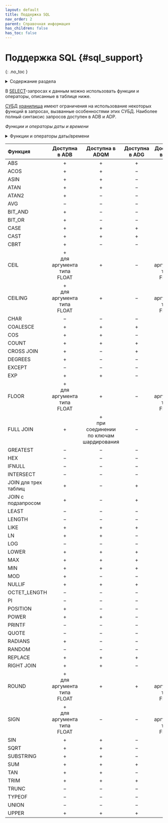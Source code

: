 ```yaml
---
layout: default
title: Поддержка SQL
nav_order: 2
parent: Справочная информация
has_children: false
has_toc: false
---
```


# Поддержка SQL {#sql_support}
{: .no_toc }

<details markdown="block">
  <summary>
    Содержание раздела
  </summary>
  {: .text-delta }
1. TOC
{:toc}
</details>

В [SELECT](../sql_plus_requests/SELECT/SELECT.md)-запросах к данным можно использовать функции и операторы, описанные 
в таблице ниже.

[СУБД](../../introduction/supported_DBMS/supported_DBMS.md) [хранилища](../../overview/main_concepts/data_storage/data_storage.md) 
имеют ограничения на использование некоторых функций в запросах, вызванные особенностями этих СУБД. 
Наиболее полный синтаксис запросов доступен в ADB и ADP.


*Функции и операторы даты и времени*

<details markdown="block">
  <summary>
    Функции и операторы даты/времени
  </summary>
  {: .text-delta }

<table>
<tr><td> Функция </td><td> Запрос </td><td> СУБД </td></tr>
<tr><td>

`CURRENT_DATE`
  
</td><td>

```sql
SELECT CAST(CURRENT_DATE AS DATE) FROM table1 datasource_type = 'ADB';
SELECT CAST(CURRENT_DATE AS DATE) FROM table1 datasource_type = 'ADP';
```

</td><td>ADB, ADP</td></tr>
<tr><td>

`CURRENT_DATE`
  
</td><td>

```sql
SELECT CURRENT_DATE FROM table1 datasource_type = 'ADB';
SELECT CURRENT_DATE FROM table1 datasource_type = 'ADP';
```

</td><td>ADB, ADP</td></tr>
<tr><td>
  
`CURRENT_TIME`
 
 </td><td>
   
```sql
SELECT CAST(CURRENT_TIME AS TIME) FROM table1 datasource_type = 'ADB';
SELECT CAST(CURRENT_TIME AS TIME) FROM table1 datasource_type = 'ADP';
```
 
</td><td>ADB, ADP</td></tr>
<tr><td>

`CURRENT_TIME`

</td><td>
  
```sql
SELECT CURRENT_TIME FROM table1 datasource_type = 'ADB';
SELECT CURRENT_TIME FROM table1 datasource_type = 'ADP';
```

</td><td>–</td></tr>
<tr><td>

`CURRENT_TIMESTAMP`
  
</td><td>
  
```sql
SELECT CAST(CURRENT_TIMESTAMP AS TIMESTAMP) FROM table1 datasource_type = 'ADB';
SELECT CAST(CURRENT_TIMESTAMP AS TIMESTAMP) FROM table1 datasource_type = 'ADP';
```

<tr><td>ADB, ADP</td></tr>
<tr><td>

`CURRENT_TIMESTAMP`
  
 </td><td>
  
```sql
SELECT CURRENT_TIMESTAMP FROM table1 datasource_type = 'ADB';
SELECT CURRENT_TIMESTAMP FROM table1 datasource_type = 'ADP';
```

</td><td>–</td></tr>
<tr><td>
  
`EXTRACT(FROM DATE)`
  
</td><td>

```sql
SELECT CAST(EXTRACT(EPOCH FROM DATE '2001-02-16') AS INT) FROM table1 datasource_type = 'ADB';
SELECT CAST(EXTRACT(DOY FROM DATE '2001-02-16') AS INT) FROM table1 datasource_type = 'ADB';
SELECT CAST(EXTRACT(DOW FROM DATE '2001-02-16') AS INT) FROM table1 datasource_type = 'ADB';
SELECT CAST(EXTRACT(WEEK FROM DATE '2001-02-16') AS INT) FROM table1 datasource_type = 'ADB';
SELECT CAST(EXTRACT(CENTURY FROM DATE '2001-02-16') AS INT) FROM table1 datasource_type = 'ADB';
SELECT CAST(EXTRACT(QUARTER FROM DATE '2001-02-16') AS INT) FROM table1 datasource_type = 'ADB';
SELECT EXTRACT(QUARTER FROM DATE '2001-02-16') FROM table1 datasource_type = 'ADQM';
SELECT CAST(EXTRACT(YEAR FROM DATE '2001-02-16') AS INT) FROM table1 datasource_type = 'ADB';
SELECT EXTRACT(YEAR FROM DATE '2001-02-16') FROM table1 datasource_type = 'ADQM';
SELECT CAST(EXTRACT(MONTH FROM DATE '2001-02-16') AS INT) FROM table1 datasource_type = 'ADB';
SELECT EXTRACT(MONTH FROM DATE '2001-02-16') FROM table1 datasource_type = 'ADQM';
SELECT CAST(EXTRACT(MONTH FROM DATE '2001-02-16') AS INT) FROM table1 datasource_type = 'ADP';
SELECT CAST(EXTRACT(DAY FROM DATE '2001-02-16') AS INT) FROM table1 datasource_type = 'ADB';
SELECT EXTRACT(DAY FROM DATE '2001-02-16') FROM table1 datasource_type = 'ADQM';
SELECT CAST(EXTRACT(DAY FROM DATE '2001-02-16') AS INT) FROM table1 datasource_type = 'ADP';
```

</td><td>ADB, ADQM, ADP</td></tr>
<tr><td>  

`EXTRACT(FROM DATE)`

</td><td>

 ```sql
SELECT CAST(EXTRACT(DECADE FROM DATE '2001-02-16') AS INT) FROM table1 datasource_type = 'ADB';
SELECT CAST(EXTRACT(DECADE FROM DATE '2001-02-16') AS INT) FROM table1 datasource_type = 'ADP';
SELECT CAST(EXTRACT(ISOYEAR FROM DATE '2001-02-16') AS INT) FROM table1 datasource_type = 'ADB';
SELECT CAST(EXTRACT(ISOYEAR FROM DATE '2001-02-16') AS INT) FROM table1 datasource_type = 'ADP';
SELECT CAST(EXTRACT(ISODOW FROM DATE '2001-02-16') AS INT) FROM table1 datasource_type = 'ADB';
SELECT CAST(EXTRACT(ISODOW FROM DATE '2001-02-16') AS INT) FROM table1 datasource_type = 'ADP';
```
  
</td><td>ADB, ADP</td></tr>
<tr><td>  

`EXTRACT(FROM TIME)`

</td><td>

```sql
SELECT CAST(EXTRACT(HOUR FROM TIME '20:38:40') AS INT) FROM table1 datasource_type = 'ADB';
SELECT CAST(EXTRACT(MINUTE FROM TIME '20:38:40') AS INT) FROM table1 datasource_type = 'ADB';
SELECT CAST(EXTRACT(SECOND FROM TIME '20:38:40') AS INT) FROM table1 datasource_type = 'ADB';
SELECT CAST(EXTRACT(MILLISECOND FROM TIME '20:38:40') AS INT) FROM table1 datasource_type = 'ADB';
SELECT CAST(EXTRACT(MICROSECOND FROM TIME '20:38:40') AS INT) FROM table1 datasource_type = 'ADB';
```

</td><td>ADB, ADP</td></tr>
<tr><td>

| `EXTRACT(FROM TIMESTAMP)`

</td><td>

```sql
SELECT CAST(EXTRACT(DOW FROM TIMESTAMP '2001-02-16 00:00:00') AS INT) FROM table1 datasource_type = 'adb';
SELECT CAST(EXTRACT(WEEK FROM TIMESTAMP '2001-02-16 00:00:00') AS INT) FROM table1 datasource_type = 'adb';
SELECT CAST(EXTRACT(CENTURY FROM TIMESTAMP '2001-02-16 00:00:00') AS INT) FROM table1 datasource_type = 'adb';
SELECT CAST(EXTRACT(QUARTER FROM TIMESTAMP '2001-02-16 00:00:00') AS INT) FROM table1 datasource_type = 'ADB';
SELECT EXTRACT(QUARTER FROM TIMESTAMP '2001-02-16 20:38:40') FROM table1 datasource_type = 'ADQM';
SELECT CAST(EXTRACT(YEAR FROM TIMESTAMP '2001-02-16 20:38:40') AS INT) FROM table1 datasource_type = 'ADB';
SELECT EXTRACT(YEAR FROM TIMESTAMP '2001-02-16 20:38:40') FROM table1 datasource_type = 'ADQM';
SELECT CAST(EXTRACT(MONTH FROM TIMESTAMP '2001-02-16 20:38:40') AS INT) FROM table1 datasource_type = 'ADB';
SELECT EXTRACT(MONTH FROM TIMESTAMP '2001-02-16 20:38:40') FROM table1 datasource_type = 'ADQM';
SELECT CAST(EXTRACT(DAY FROM TIMESTAMP '2001-02-16 20:38:40') AS INT) FROM table1 datasource_type = 'ADB';
SELECT EXTRACT(DAY FROM TIMESTAMP '2001-02-16 20:38:40') FROM table1 datasource_type = 'ADQM';
SELECT CAST(EXTRACT(HOUR FROM TIMESTAMP '2001-02-16 20:38:40') AS INT) FROM table1 datasource_type = 'ADB';
SELECT EXTRACT(HOUR FROM TIMESTAMP '2001-02-16 20:38:40') FROM table1 datasource_type = 'ADQM';
SELECT CAST(EXTRACT(MINUTE FROM TIMESTAMP '2001-02-16 20:38:40') AS INT) FROM table1 datasource_type = 'ADB';
SELECT EXTRACT(MINUTE FROM TIMESTAMP '2001-02-16 20:38:40') FROM table1 datasource_type = 'ADQM';
SELECT CAST(EXTRACT(SECOND FROM TIMESTAMP '2001-02-16 20:38:40') AS INT) FROM table1 datasource_type = 'ADB';
SELECT EXTRACT(SECOND FROM TIMESTAMP '2001-02-16 20:38:40') FROM table1 datasource_type = 'ADQM';
SELECT CAST(EXTRACT(MILLISECOND FROM TIMESTAMP '2001-02-16 20:38:40') AS INT) FROM table1 datasource_type = 'ADB';
SELECT CAST(EXTRACT(MICROSECOND FROM TIMESTAMP '2001-02-16 20:38:40') AS INT) FROM table1 datasource_type = 'ADB';
```

</td><td>ADB, ADQM, ADP</td></tr>
<tr><td>

`LOCALTIME`

</td><td>

```sql
SELECT LOCALTIME FROM table1 datasource_type = 'ADB';
SELECT LOCALTIME FROM table1 datasource_type = 'ADP';
SELECT CAST(LOCALTIME AS TIME) FROM table1 datasource_type = 'ADB';
SELECT CAST(LOCALTIME AS TIME) FROM table1 datasource_type = 'ADP';
```

</td><td>ADB, ADP</td></tr>
<tr><td>

`LOCALTIME(precision)`

</td><td>  

```sql
SELECT LOCALTIME(3) FROM table1 datasource_type = 'ADB';
SELECT LOCALTIME(3) FROM table1 datasource_type = 'ADP';
SELECT CAST(LOCALTIME(3) AS TIME) FROM table1 datasource_type = 'ADB';
SELECT CAST(LOCALTIME(3) AS TIME) FROM table1 datasource_type = 'ADP';
```

</td><td>ADB, ADP</td></tr>
<tr><td>

`LOCALTIMESTAMP`

</td><td>

```sql
SELECT LOCALTIMESTAMP FROM table1 datasource_type = 'ADB';
SELECT LOCALTIMESTAMP FROM table1 datasource_type = 'ADP';
SELECT CAST(LOCALTIMESTAMP AS TIMESTAMP) FROM table1 datasource_type = 'ADB';
SELECT CAST(LOCALTIMESTAMP AS TIMESTAMP) FROM table1 datasource_type = 'ADP';
```

</td><td>ADB, ADP</td></tr>
<tr><td>

`LOCALTIMESTAMP(precision)`

</td><td>

```sql
SELECT LOCALTIMESTAMP(3) FROM table1 datasource_type = 'ADB';
SELECT LOCALTIMESTAMP(3) FROM table1 datasource_type = 'ADP';
SELECT CAST(LOCALTIMESTAMP(3) AS TIMESTAMP) FROM table1 datasource_type = 'ADB';
SELECT CAST(LOCALTIMESTAMP(3) AS TIMESTAMP) FROM table1 datasource_type = 'ADP';
```

</td><td>ADB, ADP</td></tr>
<tr><td>
  
`MONTH()`

</td><td>

```sql
SELECT CAST(MONTH(DATE '2001-02-16') AS INT) FROM table1 datasource_type = 'ADB';
SELECT CAST(MONTH(DATE '2001-02-16') AS INT) FROM table1 datasource_type = 'ADP';
SELECT CAST(MONTH(TIMESTAMP '2001-02-16 20:38:40') AS INT) FROM table1 datasource_type = 'ADB';
SELECT CAST(MONTH(TIMESTAMP '2001-02-16 20:38:40') AS INT) FROM table1 datasource_type = 'ADP';
```

</td><td>ADB, ADP</td></tr>
<tr><td>

`QUARTER()`

</td><td>
  
```sql
SELECT CAST(QUARTER(DATE '2001-02-16') AS INT) FROM table1 datasource_type = 'ADB';
SELECT CAST(QUARTER(DATE '2001-02-16') AS INT) FROM table1 datasource_type = 'ADP';
SELECT CAST(QUARTER(TIMESTAMP '2001-02-16 20:38:40') AS INT) FROM table1 datasource_type = 'ADB';
SELECT CAST(QUARTER(TIMESTAMP '2001-02-16 20:38:40') AS INT) FROM table1 datasource_type = 'ADP';
```

</td><td>ADB, ADP</td></tr>
<tr><td>

`WEEK()`

</td><td>

```sql
SELECT CAST(WEEK(DATE '2001-02-16') AS INT) FROM table1 datasource_type = 'ADB';
SELECT CAST(WEEK(DATE '2001-02-16') AS INT) FROM table1 datasource_type = 'ADP';
SELECT CAST(WEEK(TIMESTAMP '2001-02-16 20:38:40') AS INT) FROM table1 datasource_type = 'ADB';
SELECT CAST(WEEK(TIMESTAMP '2001-02-16 20:38:40') AS INT) FROM table1 datasource_type = 'ADP';
```

</td><td>ADB, ADP</td></tr> 
<tr><td>

`YEAR()`

</td><td>

```sql
SELECT CAST(YEAR(DATE '2001-02-16') AS INT) FROM table1 datasource_type = 'ADB';
SELECT CAST(YEAR(TIMESTAMP '2001-02-16 20:38:40') AS INT) FROM table1 datasource_type = 'ADB';
```

</td><td>ADB, ADQM, ADP</td></tr> 
</tr></table>
</details>

| Функция | Доступна в ADB | Доступна в ADQM | Доступна в ADG | Доступна в ADP
|:-|:-:|:-:|:-:|:-:
| ABS | + | + | + | +
| ACOS | + | + | − | +
| ASIN | + | + | − | +
| ATAN | + | + | − | +
| ATAN2 | + | − | − | +
| AVG | − | − | − | −
| BIT_AND | + | − | − | +
| BIT_OR | + | − | − | +
| CASE | + | + | + | +
| CAST | + | + | + | +
| CBRT | + | − | − | +
| CEIL | +<br>для аргумента типа FLOAT | + | − | +<br>для аргумента типа FLOAT
| CEILING | +<br>для аргумента типа FLOAT | + | − | +<br>для аргумента типа FLOAT
| CHAR | − | − | − | −
| COALESCE | + | + | + | +
| COS | + | + | − | +
| COUNT | + | + | + | +
| CROSS JOIN | + | − | + | +
| DEGREES | + | − | − | +
| EXCEPT | − | − | − | −
| EXP | + | + | − | +
| FLOOR | +<br>для аргумента типа FLOAT | + | − | +<br>для аргумента типа FLOAT
| FULL JOIN | + | +<br>при соединении по ключам шардирования | − | +
| GREATEST | − | − | − | −
| HEX | − | − | − | −
| IFNULL | − | − | − | −
| INTERSECT | − | − | − | −
| JOIN для трех таблиц | + | − | + | +
| JOIN с подзапросом | + | − | + | +
| LEAST | − | − | − | −
| LENGTH | − | − | − | −
| LIKE | + | + | + | +
| LN | + | + | − | +
| LOG | − | − | − | −
| LOWER | + | + | + | +
| MAX | + | + | + | +
| MIN | + | + | + | +
| MOD | + | − | − | +
| NULLIF | + | + | + | +
| OCTET_LENGTH | − | − | − | −
| PI | − | − | − | −
| POSITION | + | − | − | +
| POWER | + | + | − | +
| PRINTF | − | − | − | −
| QUOTE | − | − | − | −
| RADIANS | + | − | − | +
| RANDOM | − | − | − | −
| REPLACE | + | + | + | +
| RIGHT JOIN | + | + | − | +
| ROUND | +<br>для аргумента типа FLOAT | + | + | +<br>для аргумента типа FLOAT
| SIGN | +<br>для аргумента типа FLOAT | − | − | +<br>для аргумента типа FLOAT
| SIN | + | + | − | +
| SQRT | + | + | − | +
| SUBSTRING | + | + | − | +
| SUM | + | + | + | +
| TAN | + | + | − | +
| TRIM | + | + | + | +
| TRUNC | − | − | − | −
| TYPEOF | − | − | − | −
| UNION | − | − | − | −
| UPPER | + | + | + | +

